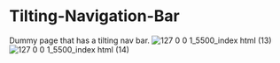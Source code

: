# Tilting-Navigation-Bar
Dummy page that has a tilting nav bar.
![127 0 0 1_5500_index html (13)](https://user-images.githubusercontent.com/98593592/193255478-b3b8c615-3cb0-4e3b-b855-0f9f8ab7cf02.png)
![127 0 0 1_5500_index html (14)](https://user-images.githubusercontent.com/98593592/193255546-b5509766-7fc6-45a8-acb7-e787e07b68fe.png)
